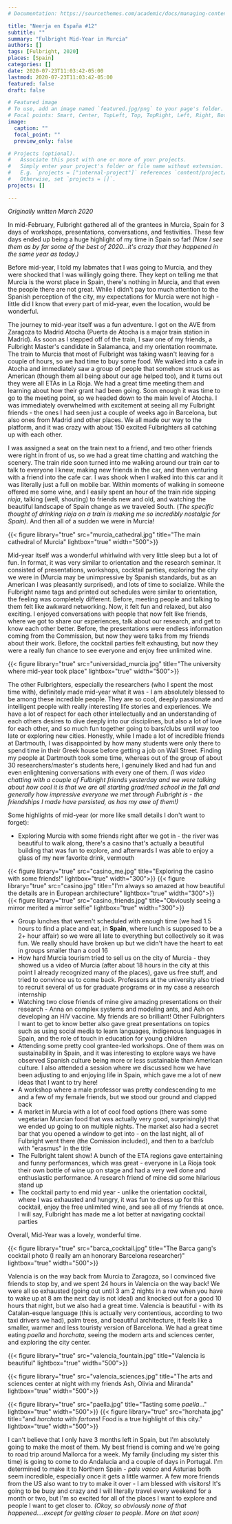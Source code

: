 ```yaml
---
# Documentation: https://sourcethemes.com/academic/docs/managing-content/

title: "Neerja en España #12"
subtitle: ""
summary: "Fulbright Mid-Year in Murcia"
authors: []
tags: [Fulbright, 2020]
places: [Spain]
categories: []
date: 2020-07-23T11:03:42-05:00
lastmod: 2020-07-23T11:03:42-05:00
featured: false
draft: false

# Featured image
# To use, add an image named `featured.jpg/png` to your page's folder.
# Focal points: Smart, Center, TopLeft, Top, TopRight, Left, Right, BottomLeft, Bottom, BottomRight.
image:
  caption: ""
  focal_point: ""
  preview_only: false

# Projects (optional).
#   Associate this post with one or more of your projects.
#   Simply enter your project's folder or file name without extension.
#   E.g. `projects = ["internal-project"]` references `content/project/deep-learning/index.md`.
#   Otherwise, set `projects = []`.
projects: []

---
```


*Originally written March 2020*

In mid-February, Fulbright gathered all of the grantees in Murcia, Spain for 3 days of workshops, presentations, conversations, and festivities. These few days ended up being a huge highlight of my time in Spain so far! *(Now I  see them as by far some of the best of 2020...it's crazy that they happened in the same year as today.)*

Before mid-year, I told my labmates that I was going to Murcia, and they were shocked that I was willingly going there. They kept on telling me that Murcia is the worst place in Spain, there's nothing in Murcia, and that even the people there are not great. While I didn't pay too much attention to the Spanish perception of the city, my expectations for Murcia were not high - little did I know that every part of mid-year, even the location, would be wonderful.

The journey to mid-year itself was a fun adventure. I got on the AVE from Zaragoza to Madrid Atocha (Puerta de Atocha is a major train station in Madrid). As soon as I stepped off of the train, I saw one of my friends, a Fulbright Master's candidate in Salamanca, and my orientation roommate. The train to Murcia that most of Fulbright was taking wasn't leaving for a couple of hours, so we had time to buy some food. We walked into a cafe in Atocha and immediately saw a group of people that somehow struck us as American (though them all being about our age helped too), and it turns out they were all ETAs in La Rioja. We had a great time meeting them and learning about how their grant had been going. Soon enough it was time to go to the meeting point, so we headed down to the main level of Atocha. I was immediately overwhelmed with excitement at seeing all my Fulbright friends - the ones I had seen just a couple of weeks ago in Barcelona, but also ones from Madrid and other places. We all made our way to the platform, and it was crazy with about 150 excited Fulbrighters all catching up with each other. 

I was assigned a seat on the train next to a friend, and two other friends were right in front of us, so we had a great time chatting and watching the scenery. The train ride soon turned into me walking around our train car to talk to everyone I knew, making new friends in the car, and then venturing with a friend into the cafe car. I was shook when I walked into this car and it was literally just a full on mobile bar. Within moments of walking in someone offered me some wine, and I easily spent an hour of the train ride sipping *rioja*, talking (well, shouting) to friends new and old, and watching the beautiful landscape of Spain change as we traveled South. (*The specific thought of drinking rioja on a train is making me so incredibly nostalgic for Spain).* And then all of a sudden we were in Murcia!

{{< figure library="true" src="murcia_cathedral.jpg" title="The main cathedral of Murcia" lightbox="true" width="500">}}


Mid-year itself was a wonderful whirlwind with very little sleep but a lot of fun. In format, it was very similar to orientation and the research seminar. It consisted of presentations, workshops, cocktail parties, exploring the city we were in (Murcia may be unimpressive by Spanish standards, but as an American I was pleasantly surprised), and lots of time to socialize. While the Fulbright name tags and printed out schedules were similar to orientation, the feeling was completely different. Before, meeting people and talking to them felt like awkward networking. Now, it felt fun and relaxed, but also exciting. I enjoyed conversations with people that now felt like friends, where we got to share our experiences, talk about our research, and get to know each other better. Before, the presentations were endless information coming from the Commission, but now they were talks from my friends about their work. Before, the cocktail parties felt exhausting, but now they were a really fun chance to see everyone and enjoy free unlimited wine.

{{< figure library="true" src="universidad_murcia.jpg" title="The university where mid-year took place" lightbox="true" width="500">}}



The other Fulbrighters, especially the researchers (who I spent the most time with), definitely made mid-year what it was -  I am absolutely blessed to be among these incredible people. They are so cool, deeply passionate and intelligent people with really interesting life stories and experiences. We have a lot of respect for each other intellectually and an understanding of each others desires to dive deeply into our disciplines, but also a lot of love for each other, and so much fun together going to bars/clubs until way too late or exploring new cities. Honestly, while I made a lot of incredible friends at Dartmouth, I was disappointed by how many students were only there to spend time in their Greek house before getting a job on Wall Street. Finding my people at Dartmouth took some time, whereas out of the group of about 30 researchers/master's students here, I genuinely liked and had fun and even enlightening conversations with every one of them. *(I was video chatting with a couple of Fulbright friends yesterday and we were talking about how cool it is that we are all starting grad/med school in the fall and generally how impressive everyone we met through Fulbright is - the friendships I made have persisted, as has my awe of them!)*

Some highlights of mid-year (or more like small details I don't want to forget):

- Exploring Murcia with some friends right after we got in - the river was beautiful to walk along, there's a casino that's actually a beautiful building that was fun to explore, and afterwards I was able to enjoy a glass of my new favorite drink, vermouth

{{< figure library="true" src="casino_me.jpg" title="Exploring the casino with some friends!" lightbox="true" width="300">}}
{{< figure library="true" src="casino.jpg" title="I'm always so amazed at how beautiful the details are in European architecture" lightbox="true" width="300">}}
 {{< figure library="true" src="casino_friends.jpg" title="Obviously seeing a mirror merited a mirror selfie" lightbox="true" width="300">}}


- Group lunches that weren't scheduled with enough time (we had 1.5 hours to find a place and eat, in **Spain**, where lunch is supposed to be a 2+ hour affair) so we were all late to everything but collectively so it was fun. We really should have broken up but we didn't have the heart to eat in groups smaller than a cool 16
- How hard Murcia tourism tried to sell us on the city of Murcia -  they showed us a video of Murcia (after about 18 hours in the city at this point I already recognized many of the places), gave us free stuff, and tried to convince us to come back. Professors at the university also tried to recruit several of us for graduate programs or in my case a research internship
- Watching two close friends of mine give amazing presentations on their research - Anna on complex systems and modeling ants, and Ash on developing an HIV vaccine. My friends are so brilliant! Other Fulbrighters I want to get to know better also gave great presentations on topics such as using social media to learn languages, indigenous languages in Spain, and the role of touch in education for young children 
- Attending some pretty cool grantee-led workshops. One of them was on sustainability in Spain, and it was interesting to explore ways we have observed Spanish culture being more or less sustainable than American culture. I also attended a session where we discussed how we have been adjusting to and enjoying life in Spain, which gave me a lot of new ideas that I want to try here!
- A workshop where a male professor was pretty condescending to me and a few of my female friends, but we stood our ground and clapped back
- A market in Murcia with a lot of cool food options (there was some vegetarian Murcian food that was actually very good, surprisingly) that we ended up going to on multiple nights. The market also had a secret bar that you opened a window to get into - on the last night, all of Fulbright went there (the Comission included), and then to a bar/club with "erasmus" in the title
- The Fulbright talent show! A bunch of the ETA regions gave entertaining and funny performances, which was great - everyone in La Rioja took their own bottle of wine up on stage and had a very well done and enthusiastic performance. A research friend of mine did some hilarious stand up 
- The cocktail party to end mid year - unlike the orientation cocktail, where I was exhausted and hungry, it was fun to dress up for this cocktail, enjoy the free unlimited wine, and see all of my friends at once. I will say, Fulbright has made me a lot better at navigating cocktail parties

Overall, Mid-Year was a lovely, wonderful time.

{{< figure library="true" src="barca_cocktail.jpg" title="The Barca gang's cocktail photo (I really am an honorary Barcelona researcher)" lightbox="true" width="500">}}

Valencia is on the way back from Murcia to Zaragoza, so I convinced five friends to stop by, and we spent 24 hours in Valencia on the way back! We were all so exhausted (going out until 3 am 2 nights in a row when you have to wake up at 8 am the next day is not ideal) and knocked out for a good 10 hours that night, but we also had a great time. Valencia is beautiful - with its Catalan-esque language (this is actually very contentious, according to two taxi drivers we had), palm trees, and beautiful architecture, it feels like a smaller, warmer and less touristy version of Barcelona. We had a great time eating *paella* and *horchata*, seeing the modern arts and sciences center, and exploring  the city center.

{{< figure library="true" src="valencia_fountain.jpg" title="Valencia is beautiful" lightbox="true" width="500">}}



{{< figure library="true" src="valencia_sciences.jpg" title="The arts and sciences center at night with my friends Ash, Olivia and Miranda" lightbox="true" width="500">}}


 {{< figure library="true" src="paella.jpg" title="Tasting some *paella*..." lightbox="true" width="500">}} 
  {{< figure library="true" src="horchata.jpg" title="and *horchata* with *fartons*! Food is a true highlight of this city." lightbox="true" width="500">}}



I can't believe that I only have 3 months left in Spain, but I'm absolutely going to make the most of them. My best friend is coming and we're going to road trip around Mallorca for a week. My family (including my sister this time) is going to come to do Andalucia and a couple of days in Portugal. I'm determined to make it to Northern Spain - *pais vasco* and Asturias both seem incredible, especially once it gets a little warmer. A few more friends from the US also want to try to make it over - I am blessed with visitors! It's going to be busy and crazy and I will literally travel every weekend for a month or two, but I'm so excited for all of the places I want to explore and people I want to get closer to. *(Okay, so obviously none of that happened....except for getting closer to people. More on that soon)*




